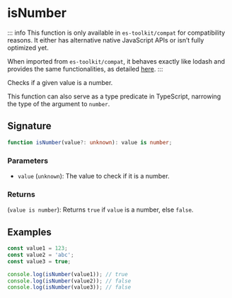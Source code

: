 # isNumber

::: info
This function is only available in `es-toolkit/compat` for compatibility reasons. It either has alternative native JavaScript APIs or isn’t fully optimized yet.

When imported from `es-toolkit/compat`, it behaves exactly like lodash and provides the same functionalities, as detailed [here](../../../compatibility.md).
:::

Checks if a given value is a number.

This function can also serve as a type predicate in TypeScript, narrowing the type of the argument to `number`.

## Signature

```typescript
function isNumber(value?: unknown): value is number;
```

### Parameters

- `value` (`unknown`): The value to check if it is a number.

### Returns

(`value is number`): Returns `true` if `value` is a number, else `false`.

## Examples

```typescript
const value1 = 123;
const value2 = 'abc';
const value3 = true;

console.log(isNumber(value1)); // true
console.log(isNumber(value2)); // false
console.log(isNumber(value3)); // false
```
